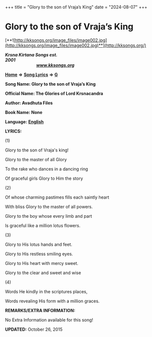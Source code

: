 +++
title = "Glory to the son of Vraja’s King"
date = "2024-08-07"
+++

# Glory to the son of Vraja’s King
[**![http://kksongs.org/image_files/image002.jpg](http://kksongs.org/image_files/image002.jpg)**](http://kksongs.org/)

**_Krsna Kirtana Songs est. 2001_**                                                                                                                                                 **_www.kksongs.org_**

**[Home](http://kksongs.org/)** **⇒** **[Song Lyrics](http://kksongs.org/lyrics.html)** **⇒** **[G](http://kksongs.org/songs/song_g.html)**

**Song Name: Glory to the son of Vraja’s King**

**Official Name: The Glories of Lord Krsnacandra**

**Author: Avadhuta Files**

**Book Name: None**

**Language:** [**English**](http://kksongs.org/language/list/english.html)

**LYRICS:**

(1)

Glory to the son of Vraja's king!

Glory to the master of all Glory

To the rake who dances in a dancing ring

Of graceful girls Glory to Him the story

(2)

Of whose charming pastimes fills each saintly heart

With bliss Glory to the master of all powers.

Glory to the boy whose every limb and part

Is graceful like a million lotus flowers.

(3)

Glory to His lotus hands and feet.

Glory to His restless smiling eyes.

Glory to His heart with mercy sweet.

Glory to the clear and sweet and wise

(4)

Words He kindly in the scriptures places,

Words revealing His form with a million graces.

**REMARKS/EXTRA INFORMATION:**

No Extra Information available for this song!

**UPDATED:** October 26, 2015